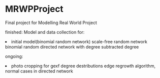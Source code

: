 # MRWPProject
Final project for Modelling Real World Project

finished: 
Model and data collection for:
<li>
initial model(binomial random network)
scale-free random network
binomial random directed network with degree subtracted degree
</li>

ongoing: 
<li>
photo cropping for gexf degree destributions
edge regrowth algorithm, normal cases in directed network
</li>